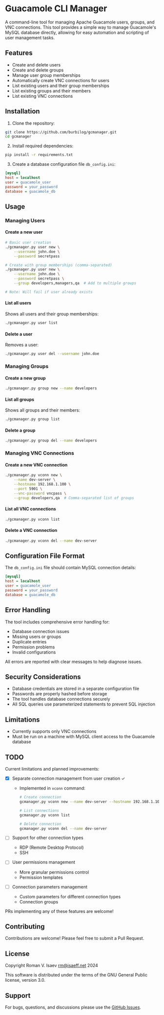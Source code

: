 # Guacamole CLI Manager

A command-line tool for managing Apache Guacamole users, groups, and VNC connections. This tool provides a simple way to manage Guacamole's MySQL database directly, allowing for easy automation and scripting of user management tasks.

## Features

- Create and delete users
- Create and delete groups
- Manage user group memberships
- Automatically create VNC connections for users
- List existing users and their group memberships
- List existing groups and their members
- List existing VNC connections

## Installation

1. Clone the repository:
```bash
git clone https://github.com/burbilog/gcmanager.git
cd gcmanager
```

2. Install required dependencies:
```bash
pip install -r requirements.txt
```

3. Create a database configuration file `db_config.ini`:
```ini
[mysql]
host = localhost
user = guacamole_user
password = your_password
database = guacamole_db
```

## Usage

### Managing Users

#### Create a new user
```bash
# Basic user creation
./gcmanager.py user new \
    --username john.doe \
    --password secretpass

# Create with group memberships (comma-separated)
./gcmanager.py user new \
    --username john.doe \
    --password secretpass \
    --group developers,managers,qa  # Add to multiple groups

# Note: Will fail if user already exists
```

#### List all users
Shows all users and their group memberships:
```bash
./gcmanager.py user list
```

#### Delete a user
Removes a user:
```bash
./gcmanager.py user del --username john.doe
```

### Managing Groups

#### Create a new group
```bash
./gcmanager.py group new --name developers
```

#### List all groups
Shows all groups and their members:
```bash
./gcmanager.py group list
```

#### Delete a group
```bash
./gcmanager.py group del --name developers
```

### Managing VNC Connections

#### Create a new VNC connection
```bash
./gcmanager.py vconn new \
    --name dev-server \
    --hostname 192.168.1.100 \
    --port 5901 \
    --vnc-password vncpass \
    --group developers,qa  # Comma-separated list of groups
```

#### List all VNC connections
```bash
./gcmanager.py vconn list
```

#### Delete a VNC connection
```bash
./gcmanager.py vconn del --name dev-server
```

## Configuration File Format

The `db_config.ini` file should contain MySQL connection details:

```ini
[mysql]
host = localhost
user = guacamole_user
password = your_password
database = guacamole_db
```

## Error Handling

The tool includes comprehensive error handling for:
- Database connection issues
- Missing users or groups
- Duplicate entries
- Permission problems
- Invalid configurations

All errors are reported with clear messages to help diagnose issues.

## Security Considerations

- Database credentials are stored in a separate configuration file
- Passwords are properly hashed before storage
- The tool handles database connections securely
- All SQL queries use parameterized statements to prevent SQL injection

## Limitations

- Currently supports only VNC connections
- Must be run on a machine with MySQL client access to the Guacamole database

## TODO

Current limitations and planned improvements:

- [x] Separate connection management from user creation ✓
  - Implemented in `vconn` command:
    ```bash
    # Create connection
    gcmanager.py vconn new --name dev-server --hostname 192.168.1.100 --port 5901 --vnc-password somepass
    
    # List connections
    gcmanager.py vconn list
    
    # Delete connection
    gcmanager.py vconn del --name dev-server
    ```

- [ ] Support for other connection types
  - RDP (Remote Desktop Protocol)
  - SSH

- [ ] User permissions management
  - More granular permissions control
  - Permission templates

- [ ] Connection parameters management
  - Custom parameters for different connection types
  - Connection groups

PRs implementing any of these features are welcome!

## Contributing

Contributions are welcome! Please feel free to submit a Pull Request.

## License

Copyright Roman V. Isaev <rm@isaeff.net> 2024

This software is distributed under the terms of the GNU General Public license, version 3.0.

## Support

For bugs, questions, and discussions please use the [GitHub Issues](https://github.com/burbilog/gcmanager/issues).
